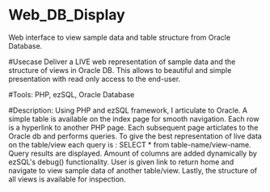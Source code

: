 # Web_DB_Display
  Web interface to view sample data and table structure from Oracle Database.

#Usecase
  Deliver a LIVE web representation of sample data and the structure of views in Oracle DB. This allows to beautiful and simple presentation with read only access to the end-user. 

#Tools:
  PHP, ezSQL, Oracle Database

#Description:
  Using PHP and ezSQL framework, I articulate to Oracle. A simple table is available on the index page for smooth navigation.
Each row is a hyperlink to another PHP page. Each subsequent page articlates to the Oracle db and performs queries.
To give the best representation of live data on the table/view each query is : SELECT * from table-name/view-name.
Query results are displayed. Amount of columns are added dynamically by ezSQL's debug() functionality. User is given link to return home and navigate to view sample data of another table/view. Lastly, the structure of all views is available for inspection.
